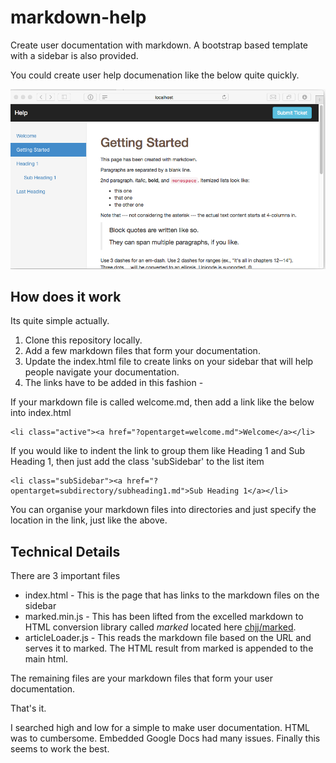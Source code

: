 markdown-help
=============

Create user documentation with markdown. A bootstrap based template with a sidebar is also provided. 

You could create user help documenation like the below quite quickly.

![Documentation Screenshot](DocumentationScreenshot.png)



## How does it work
Its quite simple actually.

1. Clone this repository locally. 
2. Add a few markdown files that form your documentation.
3. Update the index.html file to create links on your sidebar that will help people navigate your documentation.
4. The links have to be added in this fashion -

If your markdown file is called welcome.md, then add a link like the below into index.html

    <li class="active"><a href="?opentarget=welcome.md">Welcome</a></li>

If you would like to indent the link to group them like Heading 1 and Sub Heading 1, then just add the class 'subSidebar' to the list item


    <li class="subSidebar"><a href="?opentarget=subdirectory/subheading1.md">Sub Heading 1</a></li>

You can organise your markdown files into directories and just specify the location in the link, just like the above.


## Technical Details
There are 3 important files

* index.html - This is the page that has links to the markdown files on the sidebar
* marked.min.js - This has been lifted from the excelled markdown to HTML conversion library called *marked* located here [chjj/marked](https://github.com/chjj/marked).
* articleLoader.js - This reads the markdown file based on the URL and serves it to marked. The HTML result from marked is appended to the main html.

The remaining files are your markdown files that form your user documentation.



That's it.


I searched high and low for a simple to make user documentation. HTML was to cumbersome. Embedded Google Docs had many issues. Finally this seems to work the best.
